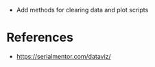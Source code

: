 - Add methods for clearing data and plot scripts

# References 

- https://serialmentor.com/dataviz/